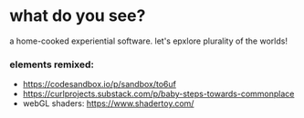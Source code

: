 # what do you see?
a home-cooked experiential software. let's epxlore plurality of the worlds!



### elements remixed:
- https://codesandbox.io/p/sandbox/to6uf
- https://curlprojects.substack.com/p/baby-steps-towards-commonplace
- webGL shaders: https://www.shadertoy.com/ 
